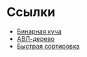 
# Ссылки
* [Бинарная куча](https://github.com/VladislavHacker/MiptExamples/blob/main/2023/AlgoICT2Sem/heap.c)
* [АВЛ-дерево](https://github.com/VladislavHacker/MiptExamples/blob/main/2023/AlgoICT2Sem/avl_tree.cpp)
* [Быстрая сортировка](https://github.com/VladislavHacker/MiptExamples/blob/main/2023/AlgoICT2Sem/qsort_median.c)
